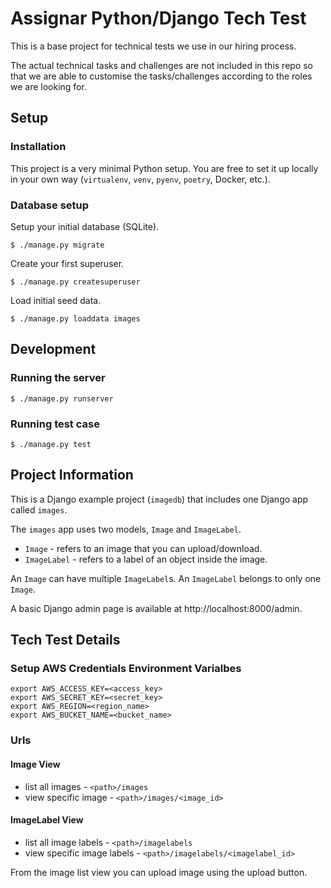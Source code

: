 Assignar Python/Django Tech Test
================================

This is a base project for technical tests we use in our hiring process.

The actual technical tasks and challenges are not included in this repo
so that we are able to customise the tasks/challenges according to the
roles we are looking for.


Setup
-----

### Installation

This project is a very minimal Python setup. You are free to set
it up locally in your own way (`virtualenv`, `venv`, `pyenv`, `poetry`,
Docker, etc.).

### Database setup

Setup your initial database (SQLite).

    $ ./manage.py migrate

Create your first superuser.

    $ ./manage.py createsuperuser

Load initial seed data.

    $ ./manage.py loaddata images

Development
-----------

### Running the server

    $ ./manage.py runserver


### Running test case

    $ ./manage.py test


Project Information
-------------------

This is a Django example project (`imagedb`) that includes one Django
app called `images`.

The `images` app uses two models, `Image` and `ImageLabel`.

* `Image` - refers to an image that you can upload/download.
* `ImageLabel` - refers to a label of an object inside the image.

An `Image` can have multiple `ImageLabel`s. An `ImageLabel` belongs to
only one `Image`.

A basic Django admin page is available at http://localhost:8000/admin.



Tech Test Details
-----------------

### Setup AWS Credentials Environment Varialbes
```
export AWS_ACCESS_KEY=<access_key>
export AWS_SECRET_KEY=<secret_key>
export AWS_REGION=<region_name>
export AWS_BUCKET_NAME=<bucket_name>
```

### Urls

#### Image View
- list all images - `<path>/images`
- view specific image - `<path>/images/<image_id>`

#### ImageLabel View
- list all image labels - `<path>/imagelabels`
- view specific image labels - `<path>/imagelabels/<imagelabel_id>`


From the image list view you can upload image using the upload button.
